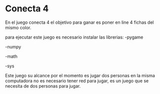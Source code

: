 # Conecta 4

En el juego conecta 4 el objetivo para ganar es poner en line 4 fichas del mismo color.

para ejecutar este juego es necesario instalar las librerias:
-pygame

-numpy

-math

-sys 

Este juego su alcance por el momento es jugar dos personas en la misma computadora no es necesario tener red para jugar,  es un juego que se necesita de dos personas para jugar.